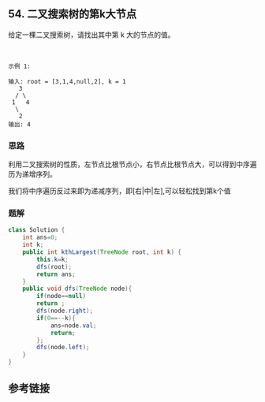 ## 54. 二叉搜索树的第k大节点
 给定一棵二叉搜索树，请找出其中第 k 大的节点的值。

 
```
示例 1:

输入: root = [3,1,4,null,2], k = 1
   3
  / \
 1   4
  \
   2
输出: 4
```
### 思路
利用二叉搜索树的性质，左节点比根节点小，右节点比根节点大，可以得到中序遍历为递增序列。

我们将中序遍历反过来即为递减序列，即[右|中|左],可以轻松找到第k个值
### 题解
```java
class Solution {
    int ans=0;
    int k;
    public int kthLargest(TreeNode root, int k) {
        this.k=k;
        dfs(root);
        return ans;
    }
    public void dfs(TreeNode node){
        if(node==null)
        return ;
        dfs(node.right);
        if(0==--k){
            ans=node.val;
            return;
        };
        dfs(node.left);
    }
}
```
## 参考链接